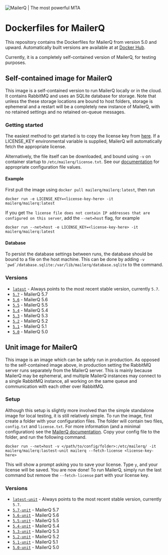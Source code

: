 ![MailerQ | The most powerful MTA](https://media.copernica.com/logos/mailerq-logo.svg "MailerQ | The most powerful MTA")

# Dockerfiles for MailerQ
This repository contains the Dockerfiles for MailerQ from version 5.0 and upward. Automatically built versions are available at at [Docker Hub](https://hub.docker.com/r/mailerq/mailerq/). 

Currently, it is a completely self-contained version of MailerQ, for testing purposes.

## Self-contained image for MailerQ
This image is a self-contained version to run MailerQ locally or in the cloud. It contains RabbitMQ and uses an SQLite database for storage. Note that unless the these storage locations are bound to host folders, storage is ephemeral and a restart will be a completely new instance of MailerQ, with no retained settings and no retained on-queue messages.

### Getting started
The easiest method to get started is to copy the license key from [here](https://www.mailerq.com/product/license/trial). If a LICENSE_KEY environmental variable is supplied, MailerQ will automatically fetch the appropriate license. 

Alternatively, the file itself can be downloaded, and bound using `-v` on container startup to `/etc/mailerq/license.txt`. See our [documentation](https://www.mailerq.com/documentation/5.3/configuration) for appropriate configuration file values. 

#### Example
First pull the image using `docker pull mailerq/mailerq:latest`, then run 
```
docker run -e LICENSE_KEY=<license-key-here> -it mailerq/mailerq:latest
```

If you get `The license file does not contain IP addresses that are configured on this server`, add the `--net=host` flag, for example
```
docker run --net=host -e LICENSE_KEY=<license-key-here> -it mailerq/mailerq:latest
```

#### Database
To persist the database settings between runs, the database should be bound to a file on the host machine. This can be done by adding ```-v `pwd`/database.sqlite:/var/lib/mailerq/database.sqlite``` to the command.

### Versions
- [`latest`](https://github.com/CopernicaMarketingSoftware/mailerq-docker/blob/master/generated/5.7/standalone/Dockerfile) - Always points to the most recent stable version, currently `5.7`.
- [`5.7`](https://github.com/CopernicaMarketingSoftware/mailerq-docker/blob/master/generated/5.7/standalone/Dockerfile) - MailerQ 5.7
- [`5.6`](https://github.com/CopernicaMarketingSoftware/mailerq-docker/blob/master/generated/5.6/standalone/Dockerfile) - MailerQ 5.6
- [`5.5`](https://github.com/CopernicaMarketingSoftware/mailerq-docker/blob/master/generated/5.5/standalone/Dockerfile) - MailerQ 5.5
- [`5.4`](https://github.com/CopernicaMarketingSoftware/mailerq-docker/blob/master/generated/5.4/standalone/Dockerfile) - MailerQ 5.4
- [`5.3`](https://github.com/CopernicaMarketingSoftware/mailerq-docker/blob/master/generated/5.3/standalone/Dockerfile) - MailerQ 5.3
- [`5.2`](https://github.com/CopernicaMarketingSoftware/mailerq-docker/blob/master/generated/5.2/standalone/Dockerfile) - MailerQ 5.2
- [`5.1`](https://github.com/CopernicaMarketingSoftware/mailerq-docker/blob/master/generated/5.1/standalone/Dockerfile) - MailerQ 5.1
- [`5.0`](https://github.com/CopernicaMarketingSoftware/mailerq-docker/blob/master/generated/5.0/standalone/Dockerfile) - MailerQ 5.0

## Unit image for MailerQ
This image is an image which can be safely run in production. As opposed to the self-contained image above, in production setting the RabbitMQ server runs separately from the MailerQ server. This is mainly because MailerQ may be ephemeral, and multiple MailerQ instances may connect to a single RabbitMQ instance, all working on the same queue and communication with each other over RabbitMQ. 

### Setup 
Although this setup is slightly more involved than the simple standalone image for local testing, it is still relatively simple. To run the image, first create a folder with your configuration files. The folder will contain two files, `config.txt` and `license.txt`. For more information (and a minimal configuration) see the [MailerQ documentation](https://www.mailerq.com/documentation/5.4/configuration). Copy your config file to the folder, and run the following command.

```
docker run --net=host -v </path/to/config/folder>:/etc/mailerq/ -it mailerq/mailerq:lastest-unit mailerq --fetch-license <license-key-here>
```

This will show a prompt asking you to save your license. Type `y`, and your license will be saved. You are now done! To run MailerQ, simply run the last command but remove the `--fetch-license` part with your license key. 

### Versions
- [`latest-unit`](https://github.com/CopernicaMarketingSoftware/mailerq-docker/blob/master/generated/5.7/unit/Dockerfile) - Always points to the most recent stable version, currently `5.7`.
- [`5.7-unit`](https://github.com/CopernicaMarketingSoftware/mailerq-docker/blob/master/generated/5.7/unit/Dockerfile) - MailerQ 5.7
- [`5.6-unit`](https://github.com/CopernicaMarketingSoftware/mailerq-docker/blob/master/generated/5.6/unit/Dockerfile) - MailerQ 5.6
- [`5.5-unit`](https://github.com/CopernicaMarketingSoftware/mailerq-docker/blob/master/generated/5.5/unit/Dockerfile) - MailerQ 5.5
- [`5.4-unit`](https://github.com/CopernicaMarketingSoftware/mailerq-docker/blob/master/generated/5.4/unit/Dockerfile) - MailerQ 5.4
- [`5.3-unit`](https://github.com/CopernicaMarketingSoftware/mailerq-docker/blob/master/generated/5.3/unit/Dockerfile) - MailerQ 5.3
- [`5.2-unit`](https://github.com/CopernicaMarketingSoftware/mailerq-docker/blob/master/generated/5.2/unit/Dockerfile) - MailerQ 5.2
- [`5.1-unit`](https://github.com/CopernicaMarketingSoftware/mailerq-docker/blob/master/generated/5.1/unit/Dockerfile) - MailerQ 5.1
- [`5.0-unit`](https://github.com/CopernicaMarketingSoftware/mailerq-docker/blob/master/generated/5.0/unit/Dockerfile) - MailerQ 5.0
